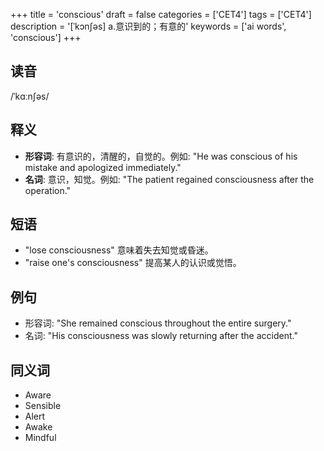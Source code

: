 +++
title = 'conscious'
draft = false
categories = ['CET4']
tags = ['CET4']
description = '[ˈkɔn∫əs] a.意识到的；有意的'
keywords = ['ai words', 'conscious']
+++

## 读音
/ˈkɑːnʃəs/

## 释义
- **形容词**: 有意识的，清醒的，自觉的。例如: "He was conscious of his mistake and apologized immediately."
- **名词**: 意识，知觉。例如: "The patient regained consciousness after the operation."

## 短语
- "lose consciousness" 意味着失去知觉或昏迷。
- "raise one's consciousness" 提高某人的认识或觉悟。

## 例句
- 形容词: "She remained conscious throughout the entire surgery."
- 名词: "His consciousness was slowly returning after the accident."

## 同义词
- Aware
- Sensible
- Alert
- Awake
- Mindful
